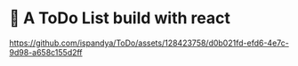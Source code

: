 # 🎯 A ToDo List build with react

https://github.com/ispandya/ToDo/assets/128423758/d0b021fd-efd6-4e7c-9d98-a658c155d2ff

